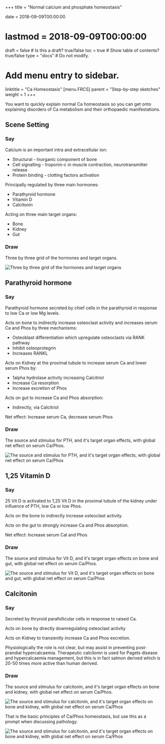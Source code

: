 +++
title = "Normal calcium and phosphate homeostasis"

date = 2018-09-09T00:00:00
# lastmod = 2018-09-09T00:00:00

draft = false  # Is this a draft? true/false
toc = true  # Show table of contents? true/false
type = "docs"  # Do not modify.

# Add menu entry to sidebar.
linktitle = "Ca Homeostasis"
[menu.FRCS]
  parent = "Step-by-step sketches"
  weight = 1
+++

You want to quickly explain normal Ca homeostasis so you can get onto explaining disorders of Ca metabolism and their orthopaedic manifestations.

## Scene Setting

### Say

Calcium is an important intra and extracellular ion:
* Structural - Inorganic component of bone
* Cell signalling - troponin-c in muscle contraction, neurotransmitter release
* Protein binding - clotting factors activation

Principally regulated by three main hormones:
* Parathyroid hormone
* Vitamin D
* Calcitonin

Acting on three main target organs:
* Bone
* Kidney
* Gut

### Draw

Three by three grid of the hormones and target organs.

![Three by three grid of the hormones and target organs](/img/sbs_ca_homeo_1.jpg)

## Parathyroid hormone

### Say

Parathyroid hormone secreted by chief cells in the parathyroid in response to low Ca or low Mg levels.

Acts on bone to indirectly increase osteoclast activity and increases serum Ca and Phos by three mechanisms:
* Osteoblast differentiation which upregulate osteoclasts via RANK pathway
* Inhibit osteoprotegrin
* Increases RANKL

Acts on Kidney at the proximal tubule to increase serum Ca and lower serum Phos by:
* 1alpha hydrolase activity increasing Calcitriol
* Increase Ca resorption
* Increase excretion of Phos

Acts on gut to increase Ca and Phos absorption:
* Indirectly, via Calcitriol

Net effect: Increase serum Ca, decrease serum Phos

### Draw

The source and stimulus for PTH, and it's target organ effects, with global net effect on serum Ca/Phos.

![The source and stimulus for PTH, and it's target organ effects, with global net effect on serum Ca/Phos](/img/sbs_ca_homeo_2.jpg)

## 1,25 Vitamin D

### Say

25 Vit D is activated to 1,25 Vit D in the proximal tubule of the kidney under influence of PTH, low Ca or low Phos.

Acts on the bone to indirectly increase osteoclast activity.

Acts on the gut to strongly increase Ca and Phos absorption.

Net effect: Increase serum Cal and Phos

### Draw

The source and stimulus for Vit D, and it's target organ effects on bone and gut, with global net effect on serum Ca/Phos.

![The source and stimulus for Vit D, and it's target organ effects on bone and gut, with global net effect on serum Ca/Phos](/img/sbs_ca_homeo_3.jpg)

## Calcitonin

### Say

Secreted by thryroid parafollicular cells in response to raised Ca.

Acts on bone by directly downregulating osteoclast activity

Acts on Kidney to transiently increase Ca and Phos excretion.

Physiologically the role is not clear, but may assist in preventing post-prandial hypercalcaemia. Therapeutic calcitonin is used for Pagets disease and hypercalcaemia management, but this is in fact salmon derived which is 20-50 times more active than human derived.

### Draw

The source and stimulus for calcitonin, and it's target organ effects on bone and kidney, with global net effect on serum Ca/Phos.

![The source and stimulus for calcitonin, and it's target organ effects on bone and kidney, with global net effect on serum Ca/Phos](/img/sbs_ca_homeo_4.jpg)

That is the basic principles of Ca/Phos homeostasis, but use this as a prompt when discussing pathology.

![The source and stimulus for calcitonin, and it's target organ effects on bone and kidney, with global net effect on serum Ca/Phos](/img/sbs_ca_homeo_complete.jpg)
